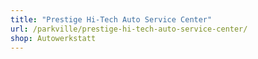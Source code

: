 ```yaml
---
title: "Prestige Hi-Tech Auto Service Center"
url: /parkville/prestige-hi-tech-auto-service-center/
shop: Autowerkstatt
---
```

